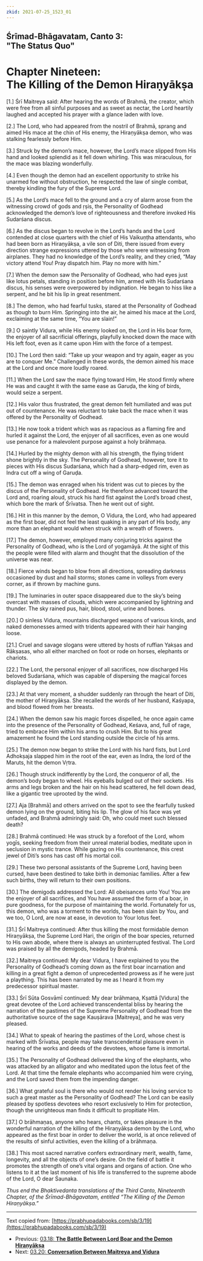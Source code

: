 ```yaml
---
zkid: 2021-07-25_1523_01
---
```


## Śrīmad-Bhāgavatam, Canto 3:<br> "The Status Quo"
# Chapter Nineteen:<br> The Killing of the Demon Hiraṇyākṣa

[1.] Śrī Maitreya said: After hearing the words of Brahmā, the creator, which were free from all sinful purposes and as sweet as nectar, the Lord heartily laughed and accepted his prayer with a glance laden with love.

[2.] The Lord, who had appeared from the nostril of Brahmā, sprang and aimed His mace at the chin of His enemy, the Hiraṇyākṣa demon, who was stalking fearlessly before Him.

[3.] Struck by the demon’s mace, however, the Lord’s mace slipped from His hand and looked splendid as it fell down whirling. This was miraculous, for the mace was blazing wonderfully.

[4.] Even though the demon had an excellent opportunity to strike his unarmed foe without obstruction, he respected the law of single combat, thereby kindling the fury of the Supreme Lord.

[5.] As the Lord’s mace fell to the ground and a cry of alarm arose from the witnessing crowd of gods and ṛṣis, the Personality of Godhead acknowledged the demon’s love of righteousness and therefore invoked His Sudarśana discus.

[6.] As the discus began to revolve in the Lord’s hands and the Lord contended at close quarters with the chief of His Vaikuṇṭha attendants, who had been born as Hiraṇyākṣa, a vile son of Diti, there issued from every direction strange expressions uttered by those who were witnessing from airplanes. They had no knowledge of the Lord’s reality, and they cried, “May victory attend You! Pray dispatch him. Play no more with him.”

[7.] When the demon saw the Personality of Godhead, who had eyes just like lotus petals, standing in position before him, armed with His Sudarśana discus, his senses were overpowered by indignation. He began to hiss like a serpent, and he bit his lip in great resentment.

[8.] The demon, who had fearful tusks, stared at the Personality of Godhead as though to burn Him. Springing into the air, he aimed his mace at the Lord, exclaiming at the same time, “You are slain!”

[9.] O saintly Vidura, while His enemy looked on, the Lord in His boar form, the enjoyer of all sacrificial offerings, playfully knocked down the mace with His left foot, even as it came upon Him with the force of a tempest.

[10.] The Lord then said: “Take up your weapon and try again, eager as you are to conquer Me.” Challenged in these words, the demon aimed his mace at the Lord and once more loudly roared.

[11.] When the Lord saw the mace flying toward Him, He stood firmly where He was and caught it with the same ease as Garuḍa, the king of birds, would seize a serpent.

[12.] His valor thus frustrated, the great demon felt humiliated and was put out of countenance. He was reluctant to take back the mace when it was offered by the Personality of Godhead.

[13.] He now took a trident which was as rapacious as a flaming fire and hurled it against the Lord, the enjoyer of all sacrifices, even as one would use penance for a malevolent purpose against a holy brāhmaṇa.

[14.] Hurled by the mighty demon with all his strength, the flying trident shone brightly in the sky. The Personality of Godhead, however, tore it to pieces with His discus Sudarśana, which had a sharp-edged rim, even as Indra cut off a wing of Garuḍa.

[15.] The demon was enraged when his trident was cut to pieces by the discus of the Personality of Godhead. He therefore advanced toward the Lord and, roaring aloud, struck his hard fist against the Lord’s broad chest, which bore the mark of Śrīvatsa. Then he went out of sight.

[16.] Hit in this manner by the demon, O Vidura, the Lord, who had appeared as the first boar, did not feel the least quaking in any part of His body, any more than an elephant would when struck with a wreath of flowers.

[17.] The demon, however, employed many conjuring tricks against the Personality of Godhead, who is the Lord of yogamāyā. At the sight of this the people were filled with alarm and thought that the dissolution of the universe was near.

[18.] Fierce winds began to blow from all directions, spreading darkness occasioned by dust and hail storms; stones came in volleys from every corner, as if thrown by machine guns.

[19.] The luminaries in outer space disappeared due to the sky’s being overcast with masses of clouds, which were accompanied by lightning and thunder. The sky rained pus, hair, blood, stool, urine and bones.

[20.] O sinless Vidura, mountains discharged weapons of various kinds, and naked demonesses armed with tridents appeared with their hair hanging loose.

[21.] Cruel and savage slogans were uttered by hosts of ruffian Yakṣas and Rākṣasas, who all either marched on foot or rode on horses, elephants or chariots.

[22.] The Lord, the personal enjoyer of all sacrifices, now discharged His beloved Sudarśana, which was capable of dispersing the magical forces displayed by the demon.

[23.] At that very moment, a shudder suddenly ran through the heart of Diti, the mother of Hiraṇyākṣa. She recalled the words of her husband, Kaśyapa, and blood flowed from her breasts.

[24.] When the demon saw his magic forces dispelled, he once again came into the presence of the Personality of Godhead, Keśava, and, full of rage, tried to embrace Him within his arms to crush Him. But to his great amazement he found the Lord standing outside the circle of his arms.

[25.] The demon now began to strike the Lord with his hard fists, but Lord Adhokṣaja slapped him in the root of the ear, even as Indra, the lord of the Maruts, hit the demon Vṛtra.

[26.] Though struck indifferently by the Lord, the conqueror of all, the demon’s body began to wheel. His eyeballs bulged out of their sockets. His arms and legs broken and the hair on his head scattered, he fell down dead, like a gigantic tree uprooted by the wind.

[27.] Aja [Brahmā] and others arrived on the spot to see the fearfully tusked demon lying on the ground, biting his lip. The glow of his face was yet unfaded, and Brahmā admiringly said: Oh, who could meet such blessed death?

[28.] Brahmā continued: He was struck by a forefoot of the Lord, whom yogīs, seeking freedom from their unreal material bodies, meditate upon in seclusion in mystic trance. While gazing on His countenance, this crest jewel of Diti’s sons has cast off his mortal coil.

[29.] These two personal assistants of the Supreme Lord, having been cursed, have been destined to take birth in demoniac families. After a few such births, they will return to their own positions.

[30.] The demigods addressed the Lord: All obeisances unto You! You are the enjoyer of all sacrifices, and You have assumed the form of a boar, in pure goodness, for the purpose of maintaining the world. Fortunately for us, this demon, who was a torment to the worlds, has been slain by You, and we too, O Lord, are now at ease, in devotion to Your lotus feet.

[31.] Śrī Maitreya continued: After thus killing the most formidable demon Hiraṇyākṣa, the Supreme Lord Hari, the origin of the boar species, returned to His own abode, where there is always an uninterrupted festival. The Lord was praised by all the demigods, headed by Brahmā.

[32.] Maitreya continued: My dear Vidura, I have explained to you the Personality of Godhead’s coming down as the first boar incarnation and killing in a great fight a demon of unprecedented prowess as if he were just a plaything. This has been narrated by me as I heard it from my predecessor spiritual master.

[33.] Śrī Sūta Gosvāmī continued: My dear brāhmaṇa, Kṣattā [Vidura] the great devotee of the Lord achieved transcendental bliss by hearing the narration of the pastimes of the Supreme Personality of Godhead from the authoritative source of the sage Kauṣārava [Maitreya], and he was very pleased.

[34.] What to speak of hearing the pastimes of the Lord, whose chest is marked with Śrīvatsa, people may take transcendental pleasure even in hearing of the works and deeds of the devotees, whose fame is immortal.

[35.] The Personality of Godhead delivered the king of the elephants, who was attacked by an alligator and who meditated upon the lotus feet of the Lord. At that time the female elephants who accompanied him were crying, and the Lord saved them from the impending danger.

[36.] What grateful soul is there who would not render his loving service to such a great master as the Personality of Godhead? The Lord can be easily pleased by spotless devotees who resort exclusively to Him for protection, though the unrighteous man finds it difficult to propitiate Him.

[37.] O brāhmaṇas, anyone who hears, chants, or takes pleasure in the wonderful narration of the killing of the Hiraṇyākṣa demon by the Lord, who appeared as the first boar in order to deliver the world, is at once relieved of the results of sinful activities, even the killing of a brāhmaṇa.

[38.] This most sacred narrative confers extraordinary merit, wealth, fame, longevity, and all the objects of one’s desire. On the field of battle it promotes the strength of one’s vital organs and organs of action. One who listens to it at the last moment of his life is transferred to the supreme abode of the Lord, O dear Śaunaka.


_Thus end the Bhaktivedanta translations of the Third Canto, Nineteenth Chapter, of the Śrīmad-Bhāgavatam, entitled “The Killing of the Demon Hiraṇyākṣa.”_


---

Text copied from: [https://prabhupadabooks.com/sb/3/19](https://prabhupadabooks.com/sb/3/19)

- Previous: [03.18: **The Battle Between Lord Boar and the Demon Hiraṇyākṣa**](03.18-t.html)
- Next: [03.20: **Conversation Between Maitreya and Vidura**](03.20-t.html)
<!--stackedit_data:
eyJoaXN0b3J5IjpbNDYwOTAyMDldfQ==
-->